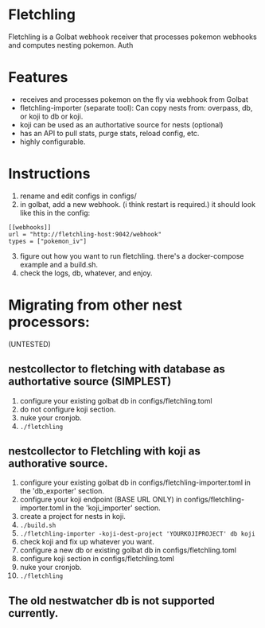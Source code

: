 # Fletchling

Fletchling is a Golbat webhook receiver that processes pokemon
webhooks and computes nesting pokemon. Auth

# Features

* receives and processes pokemon on the fly via webhook from Golbat
* fletchling-importer (separate tool): Can copy nests from: overpass, db, or koji to db or koji.
* koji can be used as an authortative source for nests (optional)
* has an API to pull stats, purge stats, reload config, etc.
* highly configurable.

# Instructions

1. rename and edit configs in configs/
2. in golbat, add a new webhook. (i think restart is required.) it should look like this in the config:
```
[[webhooks]]
url = "http://fletchling-host:9042/webhook"
types = ["pokemon_iv"]
```
3. figure out how you want to run fletchling. there's a docker-compose example and a build.sh.
4. check the logs, db, whatever, and enjoy.

# Migrating from other nest processors:

(UNTESTED)

## nestcollector to fletching with database as authortative source (SIMPLEST)
  1. configure your existing golbat db in configs/fletchling.toml
  2. do not configure koji section.
  3. nuke your cronjob.
  4. `./fletchling`

## nestcollector to Fletchling with koji as authorative source.
  1. configure your existing golbat db in configs/fletchling-importer.toml in the 'db_exporter' section.
  2. configure your koji endpoint (BASE URL ONLY) in configs/fletchling-importer.toml in the 'koji_importer' section.
  3. create a project for nests in koji.
  4. `./build.sh`
  5. `./fletchling-importer -koji-dest-project 'YOURKOJIPROJECT' db koji`
  6. check koji and fix up whatever you want.
  7. configure a new db or existing golbat db in configs/fletchling.toml
  8. configure koji section in configs/fletchling.toml
  9. nuke your cronjob.
  10. `./fletchling`

## The old nestwatcher db is not supported currently.
